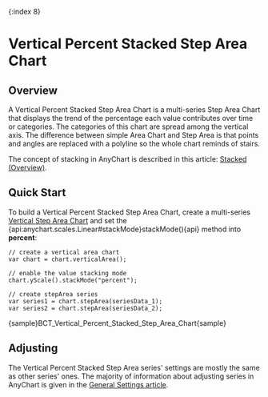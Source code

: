 {:index 8}
# Vertical Percent Stacked Step Area Chart

## Overview

A Vertical Percent Stacked Step Area Chart is a multi-series Step Area Chart that displays the trend of the percentage each value contributes over time or categories. The categories of this chart are spread among the vertical axis. The difference between simple Area Chart and Step Area is that points and angles are replaced with a polyline so the whole chart reminds of stairs.

The concept of stacking in AnyChart is described in this article: [Stacked (Overview)](../Overview).

## Quick Start

To build a Vertical Percent Stacked Step Area Chart, create a multi-series [Vertical Step Area Chart](../../Vertical/Step_Area_Chart) and set the {api:anychart.scales.Linear#stackMode}stackMode(){api} method into <strong>percent</strong>:

```
// create a vertical area chart
var chart = chart.verticalArea();

// enable the value stacking mode
chart.yScale().stackMode("percent");

// create stepArea series
var series1 = chart.stepArea(seriesData_1);
var series2 = chart.stepArea(seriesData_2);
```

{sample}BCT\_Vertical\_Percent\_Stacked\_Step\_Area\_Chart{sample}

## Adjusting

The Vertical Percent Stacked Step Area series' settings are mostly the same as other series' ones. The majority of information about adjusting series in AnyChart is given in the [General Settings article](../../General_Settings).